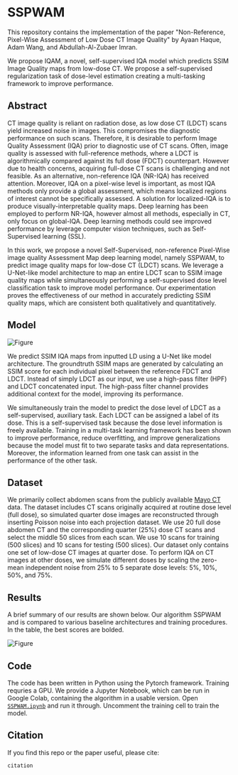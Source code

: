 # SSPWAM

This repository contains the implementation of the paper "Non-Reference, Pixel-Wise Assessment of Low Dose CT Image Quality" by Ayaan Haque, Adam Wang, and Abdullah-Al-Zubaer Imran.

We propose IQAM, a novel, self-supervised IQA model which predicts SSIM Image Quality maps from low-dose CT. We propose a self-supervised regularization task of dose-level estimation creating a multi-tasking framework to improve performance.

## Abstract

CT image quality is reliant on radiation dose, as low dose CT (LDCT) scans yield increased noise in images. This compromises the diagnostic performance on such scans. Therefore, it is desirable to perform Image Quality Assessment (IQA) prior to diagnostic use of CT scans. Often, image quality is assessed with full-reference methods, where a LDCT is algorithmically compared against its full dose (FDCT) counterpart. However due to health concerns, acquiring full-dose CT scans is challenging and not feasible. As an alternative, non-reference IQA (NR-IQA) has received attention. Moreover, IQA on a pixel-wise level is important, as most IQA methods only provide a global assessment, which means localized regions of interest cannot be specifically assessed. A solution for localized-IQA is to produce visually-interpretable quality maps. Deep learning has been employed to perform NR-IQA, however almost all methods, especially in CT, only focus on global-IQA. Deep learning methods could see improved performance by leverage computer vision techniques, such as Self-Supervised learning (SSL).

In this work, we propose a novel Self-Supervised, non-reference Pixel-Wise image quality Assessment Map deep learning model, namely SSPWAM, to predict image quality maps for low-dose CT (LDCT) scans. We leverage a U-Net-like model architecture to map an entire LDCT scan to SSIM image quality maps while simultaneously performing a self-supervised dose level classification task to improve model performance. Our experimentation proves the effectiveness of our method in accurately predicting SSIM quality maps, which are consistent both qualitatively and quantitatively.

## Model

![Figure](https://github.com/ayaanzhaque/SSPWAM/blob/main/images/model_diagram.jpg?raw=true)

We predict SSIM IQA maps from inputted LD using a U-Net like model architecture. The groundtruth SSIM maps are generated by calculating an SSIM score for each individual pixel between the reference FDCT and LDCT. Instead of simply LDCT as our input, we use a high-pass filter (HPF) and LDCT concatenated input. The high-pass filter channel provides additional context for the model, improving its performance.

We simultaneously train the model to predict the dose level of LDCT as a self-supervised, auxiliary task. Each LDCT can be assigned a label of its dose. This is a self-supervised task because the dose level information is freely available. Training in a multi-task learning framework has been shown to improve performance, reduce overfitting, and improve generalizations because the model must fit to two separate tasks and data representations. Moreover, the information learned from one task can assist in the performance of the other task. 

## Dataset

We primarily collect abdomen scans from the publicly available [Mayo CT](https://www.aapm.org/grandchallenge/lowdosect/) data. The dataset includes CT scans originally acquired at routine dose level (full dose), so simulated quarter dose images are reconstructed through inserting Poisson noise into each projection dataset. We use 20 full dose abdomen CT and the corresponding quarter (25%) dose CT scans and select the middle 50 slices from each scan. We use 10 scans for training (500 slices) and 10 scans for testing (500 slices). Our dataset only contains one set of low-dose CT images at quarter dose. To perform IQA on CT images at other doses, we simulate different doses by scaling the zero-mean independent noise from 25\% to 5 separate dose levels: 5%, 10%, 50%, and 75%.

## Results

A brief summary of our results are shown below. Our algorithm SSPWAM and is compared to various baseline architectures and training procedures. In the table, the best scores are bolded.

![Figure](https://github.com/ayaanzhaque/SSPWAM/blob/main/images/results_table.png?raw=true)

## Code

The code has been written in Python using the Pytorch framework. Training requries a GPU. We provide a Jupyter Notebook, which can be run in Google Colab, containing the algorithm in a usable version. Open [```SSPWAM.ipynb```](https://github.com/ayaanzhaque/SSPWAM/blob/main/SSPWAM.ipynb) and run it through. Uncomment the training cell to train the model.

## Citation

If you find this repo or the paper useful, please cite:

```
citation
```


